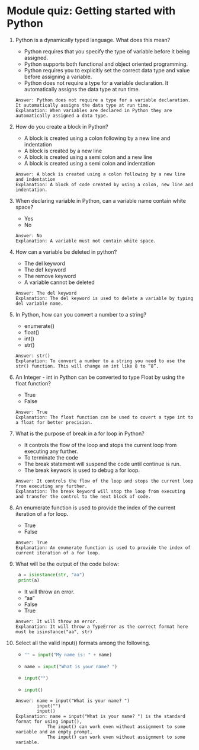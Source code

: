 # Module quiz: Getting started with Python

1. Python is a dynamically typed language. What does this mean?
   - Python requires that you specify the type of variable before it being assigned.
   - Python supports both functional and object oriented programming.
   - Python requires you to explicitly set the correct data type  and value before assigning a variable.
   - Python does not require a type for a variable declaration. It automatically assigns the data type at run time.
   ```
   Answer: Python does not require a type for a variable declaration. It automatically assigns the data type at run time.
   Explanation: When variables are declared in Python they are automatically assigned a data type.
   ```

2. How do you create a block in Python?
   - A block is created using a colon following by a new line and indentation
   - A block is created by a new line
   - A block is created using a semi colon and a new line
   - A block is created using a semi colon and indentation
   ```
   Answer: A block is created using a colon following by a new line and indentation
   Explanation: A block of code created by using a colon, new line and indentation.
   ```

3. When declaring variable in Python, can a variable name contain white space?
   - Yes
   - No
   ```
   Answer: No
   Explanation: A variable must not contain white space.
   ```

4. How can a variable be deleted in python?
   - The del keyword
   - The def keyword
   - The remove keyword
   - A variable cannot be deleted
   ```
   Answer: The del keyword
   Explanation: The del keyword is used to delete a variable by typing del variable name.
   ```

5. In Python, how can you convert a number to a string?
   - enumerate()
   - float()
   - int()
   - str()
   ```
   Answer: str()
   Explanation: To convert a number to a string you need to use the str() function. This will change an int like 8 to “8”.
   ```

6. An Integer - int in Python can be converted to type Float by using the float function?
   - True
   - False
   ```
   Answer: True
   Explanation: The float function can be used to covert a type int to a float for better precision.
   ```

7. What is the purpose of break in a for loop in Python?
   - It controls the flow of the loop and stops the current loop from executing any further.
   - To terminate the code
   - The break statement will suspend the code until continue is run. 
   - The break keywork is used to debug a for loop. 
   ```
   Answer: It controls the flow of the loop and stops the current loop from executing any further.
   Explanation: The break keyword will stop the loop from executing and transfer the control to the next block of code.
   ```

8. An enumerate function is used to provide the index of the current iteration of a for loop.
   - True
   - False
   ```
   Answer: True
   Explanation: An enumerate function is used to provide the index of current iteration of a for loop.
   ```

9. What will be the output of the code below:
   ```python
    a = isinstance(str, "aa")
    print(a)
   ```
   - It will throw an error. 
   - “aa”  
   - False  
   - True
   ```
   Answer: It will throw an error.
   Explanation: It will throw a TypeError as the correct format here must be isinstance("aa", str)
   ```

10. Select all the valid input() formats among the following.
    - ```python
      "" = input("My name is: " + name)
      ```
    - ```python
      name = input("What is your name? ")
      ```
    - ```python
      input("")
      ```
    - ```python
      input()
      ```
    ```
    Answer: name = input("What is your name? ")
            input("")
            input()
    Explanation: name = input("What is your name? ") is the standard format for using input(),
                The input() can work even without assignment to some variable and an empty prompt,
                The input() can work even without assignment to some variable.
    ```